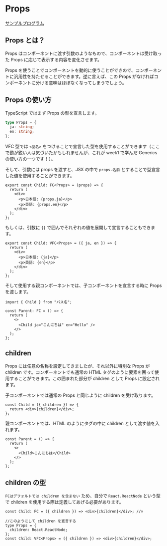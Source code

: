 # Props

[サンプルプログラム](https://github.com/sekiyan372/react-study-sample/blob/main/src/pages/week2/PropsSample.tsx)

## Props とは？

Props はコンポーネントに渡す引数のようなもので、コンポーネントは受け取った Props に応じて表示する内容を変化させます。

Props を使うことでコンポーネントを動的に使うことができので、コンポーネントに汎用性を持たせることができます。逆に言えば、この Props がなければコンポーネントに分ける意味はほぼなくなってしまうでしょう。

## Props の使い方

TypeScript ではまず Props の型を宣言します。

```typescript
type Props = {
  ja: string;
  en: string;
};
```

VFC 型では `<型名>` をつけることで宣言した型を使用することができます（ここで勘が鋭い人は気づいたかもしれませんが、これが week1 で学んだ Generics の使い方の一つです！）。

そして、引数には props を渡すと、JSX の中で `props.名前` とすることで型宣言した値を使用することができます。

```tsx
export const Child: FC<Props> = (props) => {
  return (
    <div>
      <p>日本語: {props.ja}</p>
      <p>英語: {props.en}</p>
    </div>
  );
};
```

もしくは、引数に `{}` で囲んでそれぞれの値を展開して宣言することもできます。

```tsx
export const Child: VFC<Props> = ({ ja, en }) => {
  return (
    <div>
      <p>日本語: {ja}</p>
      <p>英語: {en}</p>
    </div>
  );
};
```

そして使用する親コンポーネントでは、子コンポーネントを宣言する時に Props を渡します。

```tsx
import { Child } from "パス名";

const Parent: FC = () => {
  return (
    <>
      <Child ja="こんにちは" en="Hello" />
    </>
  );
};
```

## children

Props には任意の名称を設定してきましたが、それ以外に特別な Props が children です。コンポーネントでも通常の HTML タグのように要素を囲って使用することができます。この囲まれた部分が children として Props に設定されます。

子コンポーネントでは通常の Props と同じように children を受け取ります。

```tsx
const Child = ({ children }) => {
  return <div>{children}</div>;
};
```

親コンポーネントでは、HTML のようにタグの中に children として渡す値を入れます。

```tsx
const Parent = () => {
  return (
    <>
      <Child>こんにちは</Child>
    </>
  );
};
```

## children の型

`FCはデフォルトでは children を含まない` ため、自分で `React.ReactNode` という型で children を使用する際は定義してあげる必要があります。

```tsx
const Child: FC = ({ children }) => <div>{children}</div>; //×

//このようにして children を宣言する
type Props = {
  children: React.ReactNode;
};
const Child: VFC<Props> = ({ children }) => <div>{children}</div>;
```
